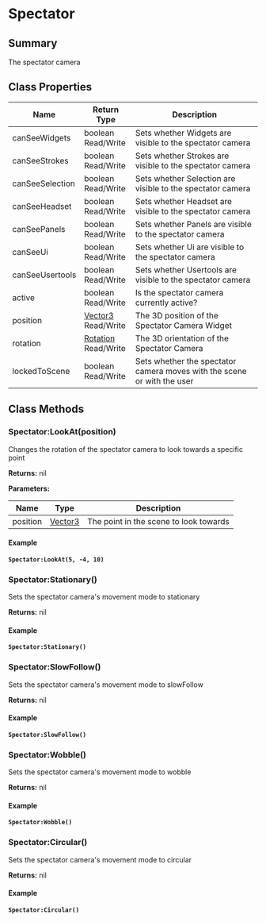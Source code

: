 
# Spectator

## Summary
The spectator camera

## Class Properties

<table data-full-width="false">
<thead><tr><th>Name</th><th>Return Type</th><th>Description</th></tr></thead>
<tbody>
<tr><td>canSeeWidgets</td><td>boolean<br>Read/Write</td><td>Sets whether Widgets are visible to the spectator camera</td></tr>
<tr><td>canSeeStrokes</td><td>boolean<br>Read/Write</td><td>Sets whether Strokes are visible to the spectator camera</td></tr>
<tr><td>canSeeSelection</td><td>boolean<br>Read/Write</td><td>Sets whether Selection are visible to the spectator camera</td></tr>
<tr><td>canSeeHeadset</td><td>boolean<br>Read/Write</td><td>Sets whether Headset are visible to the spectator camera</td></tr>
<tr><td>canSeePanels</td><td>boolean<br>Read/Write</td><td>Sets whether Panels are visible to the spectator camera</td></tr>
<tr><td>canSeeUi</td><td>boolean<br>Read/Write</td><td>Sets whether Ui are visible to the spectator camera</td></tr>
<tr><td>canSeeUsertools</td><td>boolean<br>Read/Write</td><td>Sets whether Usertools are visible to the spectator camera</td></tr>
<tr><td>active</td><td>boolean<br>Read/Write</td><td>Is the spectator camera currently active?</td></tr>
<tr><td>position</td><td><a href="vector3.md">Vector3</a><br>Read/Write</td><td>The 3D position of the Spectator Camera Widget</td></tr>
<tr><td>rotation</td><td><a href="rotation.md">Rotation</a><br>Read/Write</td><td>The 3D orientation of the Spectator Camera</td></tr>
<tr><td>lockedToScene</td><td>boolean<br>Read/Write</td><td>Sets whether the spectator camera moves with the scene or with the user</td></tr>
</tbody></table>




## Class Methods

        
### Spectator:LookAt(position)

Changes the rotation of the spectator camera to look towards a specific point

**Returns:** nil 


**Parameters:**

<table data-full-width="false">
<thead><tr><th>Name</th><th>Type</th><th>Description</th></tr></thead>
<tbody><tr><td>position</td><td><a href="vector3.md">Vector3</a></td><td>The point in the scene to look towards</td></tr></tbody></table>




#### Example

<pre class="language-lua"><code class="lang-lua"><strong>Spectator:LookAt(5, -4, 10)</strong></code></pre>




### Spectator:Stationary()

Sets the spectator camera's movement mode to stationary

**Returns:** nil 




#### Example

<pre class="language-lua"><code class="lang-lua"><strong>Spectator:Stationary()</strong></code></pre>




### Spectator:SlowFollow()

Sets the spectator camera's movement mode to slowFollow

**Returns:** nil 




#### Example

<pre class="language-lua"><code class="lang-lua"><strong>Spectator:SlowFollow()</strong></code></pre>




### Spectator:Wobble()

Sets the spectator camera's movement mode to wobble

**Returns:** nil 




#### Example

<pre class="language-lua"><code class="lang-lua"><strong>Spectator:Wobble()</strong></code></pre>




### Spectator:Circular()

Sets the spectator camera's movement mode to circular

**Returns:** nil 




#### Example

<pre class="language-lua"><code class="lang-lua"><strong>Spectator:Circular()</strong></code></pre>



    

